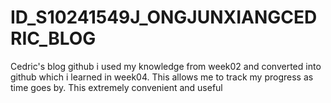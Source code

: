 # ID_S10241549J_ONGJUNXIANGCEDRIC_BLOG
Cedric's blog github
i used my knowledge from week02 and converted into github which i learned in week04. This allows me to track my progress as time goes by. This extremely convenient and useful